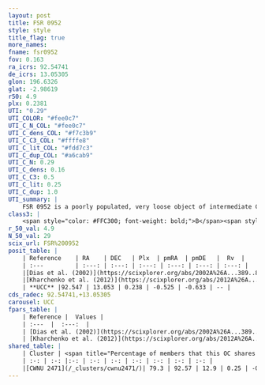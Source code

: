 ```yaml
---
layout: post
title: FSR 0952
style: style
title_flag: true
more_names: 
fname: fsr0952
fov: 0.163
ra_icrs: 92.54741
de_icrs: 13.05305
glon: 196.6326
glat: -2.98619
r50: 4.9
plx: 0.2381
UTI: "0.29"
UTI_COLOR: "#fee0c7"
UTI_C_N_COL: "#fee0c7"
UTI_C_dens_COL: "#f7c3b9"
UTI_C_C3_COL: "#ffffe8"
UTI_C_lit_COL: "#fdd7c3"
UTI_C_dup_COL: "#a6cab9"
UTI_C_N: 0.29
UTI_C_dens: 0.16
UTI_C_C3: 0.5
UTI_C_lit: 0.25
UTI_C_dup: 1.0
UTI_summary: |
    FSR 0952 is a poorly populated, very loose object of intermediate C3 quality. It is poorly studied in the literature, with no articles listed in the last 13 years. This object shares a large percentage of members with a later reported entry.
class3: |
    <span style="color: #FFC300; font-weight: bold;">B</span><span style="color: #FFC300; font-weight: bold;">B</span>
r_50_val: 4.9
N_50_val: 29
scix_url: FSR%200952
posit_table: |
    | Reference    | RA    | DEC   | Plx  | pmRA  | pmDE   |  Rv  |
    | :---         | :---: | :---: | :---: | :---: | :---: | :---: |
    |[Dias et al. (2002)](https://scixplorer.org/abs/2002A%26A...389..871D) | 92.562 | 13.013 | -- | -2.79 | -1.23 | -- |
    |[Kharchenko et al. (2012)](https://scixplorer.org/abs/2012A%26A...543A.156K) | 92.573 | 13.017 | -- | -1.16 | -1.84 | -- |
    | **UCC** |92.547 | 13.053 | 0.238 | -0.525 | -0.633 | -- | 
cds_radec: 92.54741,+13.05305
carousel: UCC
fpars_table: |
    | Reference |  Values |
    | :---  |  :---:  |
    | [Dias et al. (2002)](https://scixplorer.org/abs/2002A%26A...389..871D) | `E(B-V)=0.625, Dist=1994.0, Age=9.105` |
    | [Kharchenko et al. (2012)](https://scixplorer.org/abs/2012A%26A...543A.156K) | `e_bv=0.625, distance=1994, log_age=9.105` |
shared_table: |
    | Cluster | <span title="Percentage of members that this OC shares with the ones listed">%</span>   | RA   | DEC   | Plx   | pmRA  | pmDE  | Rv | UTI |
    | :-: | :-: |:-: | :-: | :-: | :-: | :-: | :-: | :-: |
    |[CWNU 2471](/_clusters/cwnu2471/)| 79.3 | 92.57 | 12.9 | 0.25 | -0.49 | -0.65 | -- |0.27 |
---
```

